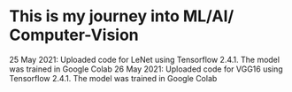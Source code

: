 # This is my journey into ML/AI/ Computer-Vision

25 May 2021: Uploaded code for LeNet using Tensorflow 2.4.1. The model was trained in Google Colab
26 May 2021: Uploaded code for VGG16 using Tensorflow 2.4.1. The model was trained in Google Colab
